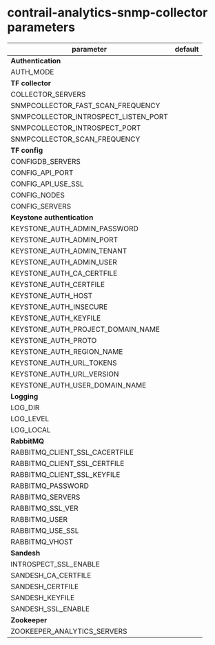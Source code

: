 # contrail-analytics-snmp-collector parameters

| parameter                            | default |
| ------------------------------------ | ------- |
| **Authentication**                   |         |
| AUTH_MODE                            |         |
| **TF collector**                     |         |
| COLLECTOR_SERVERS                    |         |
| SNMPCOLLECTOR_FAST_SCAN_FREQUENCY    |         |
| SNMPCOLLECTOR_INTROSPECT_LISTEN_PORT |         |
| SNMPCOLLECTOR_INTROSPECT_PORT        |         |
| SNMPCOLLECTOR_SCAN_FREQUENCY         |         |
| **TF config**                        |         |
| CONFIGDB_SERVERS                     |         |
| CONFIG_API_PORT                      |         |
| CONFIG_API_USE_SSL                   |         |
| CONFIG_NODES                         |         |
| CONFIG_SERVERS                       |         |
| **Keystone authentication**          |         |
| KEYSTONE_AUTH_ADMIN_PASSWORD         |         |
| KEYSTONE_AUTH_ADMIN_PORT             |         |
| KEYSTONE_AUTH_ADMIN_TENANT           |         |
| KEYSTONE_AUTH_ADMIN_USER             |         |
| KEYSTONE_AUTH_CA_CERTFILE            |         |
| KEYSTONE_AUTH_CERTFILE               |         |
| KEYSTONE_AUTH_HOST                   |         |
| KEYSTONE_AUTH_INSECURE               |         |
| KEYSTONE_AUTH_KEYFILE                |         |
| KEYSTONE_AUTH_PROJECT_DOMAIN_NAME    |         |
| KEYSTONE_AUTH_PROTO                  |         |
| KEYSTONE_AUTH_REGION_NAME            |         |
| KEYSTONE_AUTH_URL_TOKENS             |         |
| KEYSTONE_AUTH_URL_VERSION            |         |
| KEYSTONE_AUTH_USER_DOMAIN_NAME       |         |
| **Logging**                          |         |
| LOG_DIR                              |         |
| LOG_LEVEL                            |         |
| LOG_LOCAL                            |         |
| **RabbitMQ**                         |         |
| RABBITMQ_CLIENT_SSL_CACERTFILE       |         |
| RABBITMQ_CLIENT_SSL_CERTFILE         |         |
| RABBITMQ_CLIENT_SSL_KEYFILE          |         |
| RABBITMQ_PASSWORD                    |         |
| RABBITMQ_SERVERS                     |         |
| RABBITMQ_SSL_VER                     |         |
| RABBITMQ_USER                        |         |
| RABBITMQ_USE_SSL                     |         |
| RABBITMQ_VHOST                       |         |
| **Sandesh**                          |         |
| INTROSPECT_SSL_ENABLE                |         |
| SANDESH_CA_CERTFILE                  |         |
| SANDESH_CERTFILE                     |         |
| SANDESH_KEYFILE                      |         |
| SANDESH_SSL_ENABLE                   |         |
| **Zookeeper**                        |         |
| ZOOKEEPER_ANALYTICS_SERVERS          |         |
